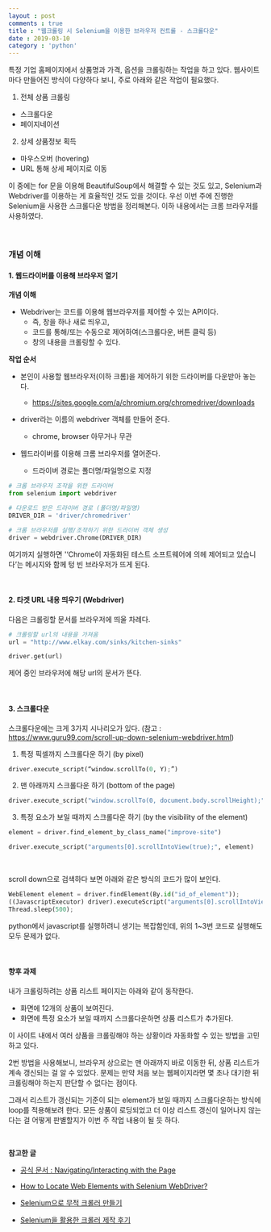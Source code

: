 ```yaml
---
layout : post
comments : true
title : "웹크롤링 시 Selenium을 이용한 브라우저 컨트롤 - 스크롤다운"
date : 2019-03-10
category : 'python'
---
```



특정 기업 홈페이지에서 상품명과 가격, 옵션을 크롤링하는 작업을 하고 있다. 웹사이트마다 만들어진 방식이 다양하다 보니, 주로 아래와 같은 작업이 필요했다.

1. 전체 상품 크롤링
  - 스크롤다운
  - 페이지네이션
2. 상세 상품정보 획득
  - 마우스오버 (hovering)
  - URL 통해 상세 페이지로 이동

이 중에는 for 문을 이용해 BeautifulSoup에서 해결할 수 있는 것도 있고, Selenium과 Webdriver를 이용하는 게 효율적인 것도 있을 것이다. 우선 이번 주에 진행한 Selenium을 사용한 스크롤다운 방법을 정리해본다.
이하 내용에서는 크롬 브라우저를 사용하였다.

<br>

### 개념 이해



#### 1. 웹드라이버를 이용해 브라우저 열기

**개념 이해**
- Webdriver는 코드를 이용해 웹브라우저를 제어할 수 있는 API이다.
  - 즉, 창을 하나 새로 띄우고,
  - 코드를 통해/또는 수동으로 제어하여(스크롤다운, 버튼 클릭 등)
  - 창의 내용을 크롤링할 수 있다.

**작업 순서**
- 본인이 사용할 웹브라우저(이하 크롬)을 제어하기 위한 드라이버를 다운받아 놓는다.
  - https://sites.google.com/a/chromium.org/chromedriver/downloads

- driver라는 이름의 webdriver 객체를 만들어 준다.
  - chrome, browser 아무거나 무관
- 웹드라이버를 이용해 크롬 브라우저를 열어준다.
  - 드라이버 경로는 폴더명/파일명으로 지정

``` python
# 크롬 브라우저 조작을 위한 드라이버
from selenium import webdriver

# 다운로드 받은 드라이버 경로 (폴더명/파일명)
DRIVER_DIR = 'driver/chromedriver'

# 크롬 브라우저를 실행/조작하기 위한 드라이버 객체 생성
driver = webdriver.Chrome(DRIVER_DIR)

```
여기까지 실행하면 '‘Chrome이 자동화된 테스트 소프트웨어에 의헤 제어되고 있습니다’는 메시지와 함께 텅 빈 브라우저가 뜨게 된다.

<br>

#### 2. 타겟 URL 내용 띄우기 (Webdriver)

다음은 크롤링할 문서를 브라우저에 띄울 차례다.

``` python
# 크롤링할 url의 내용을 가져옴
url = "http://www.elkay.com/sinks/kitchen-sinks"

driver.get(url)
```
제어 중인 브라우저에 해당 url의 문서가 뜬다.  


<br>


#### 3. 스크롤다운

스크롤다운에는 크게 3가지 시나리오가 있다.
(참고 : https://www.guru99.com/scroll-up-down-selenium-webdriver.html)

1. 특정 픽셀까지 스크롤다운 하기 (by pixel)
``` python
driver.execute_script(“window.scrollTo(0, Y);”)
```

2. 맨 아래까지 스크롤다운 하기 (bottom of the page)
```python
driver.execute_script("window.scrollTo(0, document.body.scrollHeight);")

```

3. 특정 요소가 보일 때까지 스크롤다운 하기 (by the visibility of the element)
``` python
element = driver.find_element_by_class_name("improve-site")

driver.execute_script("arguments[0].scrollIntoView(true);", element)
```

<br>

scroll down으로 검색하다 보면 아래와 같은 방식의 코드가 많이 보인다.
```python
WebElement element = driver.findElement(By.id("id_of_element"));
((JavascriptExecutor) driver).executeScript("arguments[0].scrollIntoView(true);", element);
Thread.sleep(500);
```
python에서 javascript를 실행하려니 생기는 복잡함인데, 위의 1~3번 코드로 실행해도 모두 문제가 없다.

<br>


#### 향후 과제

내가 크롤링하려는 상품 리스트 페이지는 아래와 같이 동작한다.

- 화면에 12개의 상품이 보여진다.
- 화면에 특정 요소가 보일 때까지 스크롤다운하면 상품 리스트가 추가된다.

이 사이트 내에서 여러 상품을 크롤링해야 하는 상황이라 자동화할 수 있는 방법을 고민하고 있다.

2번 방법을 사용해보니, 브라우저 상으로는 맨 아래까지 바로 이동한 뒤, 상품 리스트가 계속 갱신되는 걸 알 수 있었다. 문제는 만약 처음 보는 웹페이지라면 몇 초나 대기한 뒤 크롤링해야 하는지 판단할 수 없다는 점이다.

그래서 리스트가 갱신되는 기준이 되는 element가 보일 때까지 스크롤다운하는 방식에 loop를 적용해보려 한다. 모든 상품이 로딩되었고 더 이상 리스트 갱신이 일어나지 않는다는 걸 어떻게 판별할지가 이번 주 작업 내용이 될 듯 하다.


<br>



**참고한 글**
 - <a href="https://selenium-python.readthedocs.io/navigating.html"> 공식 문서 : Navigating/Interacting with the Page </a>

 - <a href="https://loadfocus.com/blog/2013/09/05/how-to-locate-web-elements-with-selenium-webdriver/">How to Locate Web Elements with Selenium WebDriver?</a>

 - <a href="https://beomi.github.io/2017/02/27/HowToMakeWebCrawler-With-Selenium/">Selenium으로 무적 크롤러 만들기</a>

 - <a href="https://medium.com/@peteryun/python-selenium%EC%9D%84-%ED%99%9C%EC%9A%A9%ED%95%9C-%ED%81%AC%EB%A1%A4%EB%9F%AC-%EB%A7%8C%EB%93%A4%EA%B8%B0-b055cefd1195">Selenium을 활용한 크롤러 제작 후기 </a>
